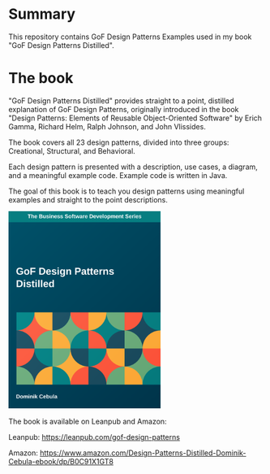 # Summary

This repository contains GoF Design Patterns Examples used in my book "GoF Design Patterns Distilled".

# The book

"GoF Design Patterns Distilled" provides straight to a point, distilled explanation of GoF Design Patterns, originally
introduced in the book "Design Patterns: Elements of Reusable Object-Oriented Software" by Erich Gamma, Richard Helm,
Ralph Johnson, and John Vlissides.

The book covers all 23 design patterns, divided into three groups: Creational, Structural, and Behavioral.

Each design pattern is presented with a description, use cases, a diagram, and a meaningful example code. Example code
is written in Java.

The goal of this book is to teach you design patterns using meaningful examples and straight to the point descriptions.

<img alt="GoF Design Patterns Distilled Book Cover" src="img/cover.svg" width="300"/>

The book is available on Leanpub and Amazon:

Leanpub: https://leanpub.com/gof-design-patterns

Amazon: https://www.amazon.com/Design-Patterns-Distilled-Dominik-Cebula-ebook/dp/B0C91X1GT8
